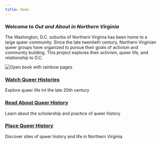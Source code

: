 ```yaml
---
title: Home
---
```


### Welcome to <i>Out and About in Northern Virginia</i>
The Washington, D.C. suburbs of Northern Virginia has been home to a large queer community. Since the late twentieth century, Northern Virginian queer groups have organized to pursue their goals of activism and community building. This project explores their activism, queer life, and relationship to D.C.

![Open book with rainbow pages](/img/QueerNoVAHistory.png)

### [Watch Queer Histories](videos/)
Explore queer life int the late 20th century

### [Read About Queer History](blog/)
Learn about the scholarship and practice of queer history

### [Place Queer History](maps/)
Discover sites of queer history and life in Northern Virginia
